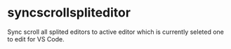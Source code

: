 # syncscrollspliteditor
Sync scroll all splited editors to active editor which is currently seleted one to edit for VS Code.
